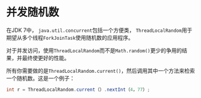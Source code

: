 # 并发随机数

在JDK 7中， `java.util.concurrent`包括一个方便类， `ThreadLocalRandom`用于期望从多个线程`ForkJoinTask`使用随机数的应用程序。

对于并发访问，使用`ThreadLocalRandom`而不是`Math.random()`更少的争用的结果，并最终使更好的性能。

所有你需要做的是`ThreadLocalRandom.current()`，然后调用其中一个方法来检索一个随机数。这是一个例子：
```java
int r = ThreadLocalRandom.current（）.nextInt（4，77）;
```
